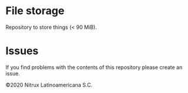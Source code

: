 # File storage
Repository to store things (< 90 MiB).

# Issues
If you find problems with the contents of this repository please create an issue.

©2020 Nitrux Latinoamericana S.C.
